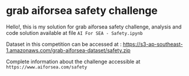 # grab aiforsea safety challenge

Hello!, this is my solution for grab aiforsea safety challenge, analysis and code solution available at file `AI For SEA - Safety.ipynb`

Dataset in this competition can be accessed at : https://s3-ap-southeast-1.amazonaws.com/grab-aiforsea-dataset/safety.zip

Complete information about the challenge accessible at `https://www.aiforsea.com/safety`
